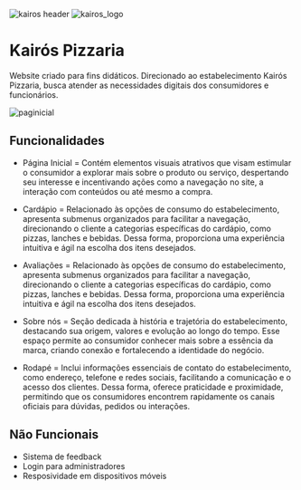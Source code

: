 
![kairos header](https://github.com/user-attachments/assets/c0122ddc-01e0-49b1-b482-8e34070af368)
![kairos_logo](https://github.com/user-attachments/assets/db0f2a37-6fb3-4d18-82d4-9e062c8cf106)



# Kairós Pizzaria

Website criado para fins didáticos.
Direcionado ao estabelecimento Kairós Pizzaria, busca atender as necessidades digitais dos consumidores e funcionários.


![paginicial](https://github.com/user-attachments/assets/9ac6a3bb-5cc9-4005-95d7-d8ef9461d072)

## Funcionalidades

- Página Inicial = Contém elementos visuais atrativos que visam estimular o consumidor a explorar mais sobre o produto ou serviço, despertando seu interesse e incentivando ações como a navegação no site, a interação com conteúdos ou até mesmo a compra.

- Cardápio = Relacionado às opções de consumo do estabelecimento, apresenta submenus organizados para facilitar a navegação, direcionando o cliente a categorias específicas do cardápio, como pizzas, lanches e bebidas. Dessa forma, proporciona uma experiência intuitiva e ágil na escolha dos itens desejados.

- Avaliações = Relacionado às opções de consumo do estabelecimento, apresenta submenus organizados para facilitar a navegação, direcionando o cliente a categorias específicas do cardápio, como pizzas, lanches e bebidas. Dessa forma, proporciona uma experiência intuitiva e ágil na escolha dos itens desejados.

- Sobre nós = Seção dedicada à história e trajetória do estabelecimento, destacando sua origem, valores e evolução ao longo do tempo. Esse espaço permite ao consumidor conhecer mais sobre a essência da marca, criando conexão e fortalecendo a identidade do negócio.

- Rodapé = Inclui informações essenciais de contato do estabelecimento, como endereço, telefone e redes sociais, facilitando a comunicação e o acesso dos clientes. Dessa forma, oferece praticidade e proximidade, permitindo que os consumidores encontrem rapidamente os canais oficiais para dúvidas, pedidos ou interações.

## Não Funcionais

- Sistema de feedback
- Login para administradores
- Resposividade em dispositivos móveis
